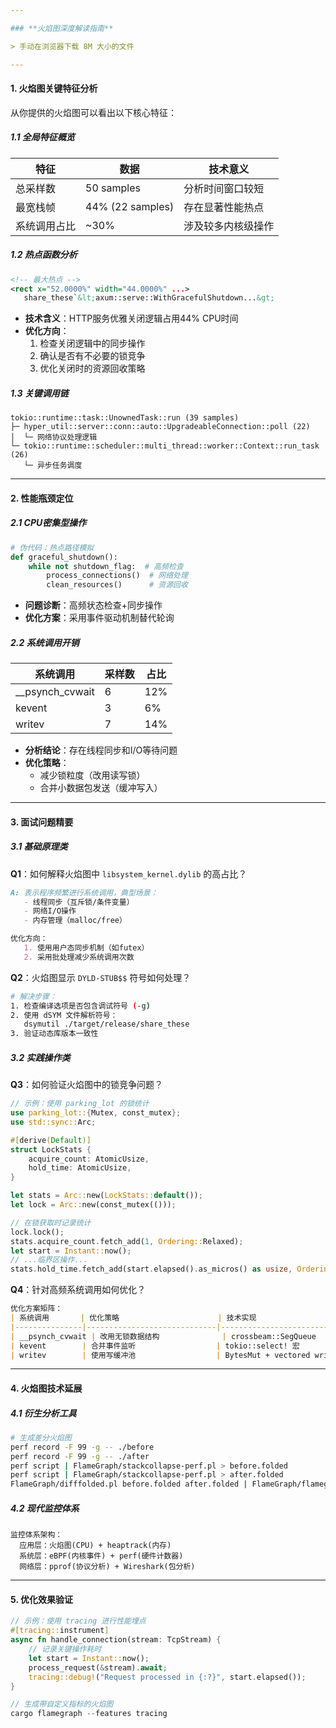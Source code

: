 ```yaml
---

### **火焰图深度解读指南**

> 手动在浏览器下载 8M 大小的文件

---
```


#### **1. 火焰图关键特征分析**
从你提供的火焰图可以看出以下核心特征：

##### **1.1 全局特征概览**
| 特征               | 数据              | 技术意义                          |
|--------------------|-------------------|----------------------------------|
| 总采样数           | 50 samples        | 分析时间窗口较短                 |
| 最宽栈帧           | 44% (22 samples)  | 存在显著性能热点                 |
| 系统调用占比       | ~30%              | 涉及较多内核级操作               |

##### **1.2 热点函数分析**
```xml
<!-- 最大热点 -->
<rect x="52.0000%" width="44.0000%" ...>
   share_these`&lt;axum::serve::WithGracefulShutdown...&gt;
```
- **技术含义**：HTTP服务优雅关闭逻辑占用44% CPU时间
- **优化方向**：
  1. 检查关闭逻辑中的同步操作
  2. 确认是否有不必要的锁竞争
  3. 优化关闭时的资源回收策略

##### **1.3 关键调用链**
```text
tokio::runtime::task::UnownedTask::run (39 samples)
├─ hyper_util::server::conn::auto::UpgradeableConnection::poll (22)
│  └─ 网络协议处理逻辑
└─ tokio::runtime::scheduler::multi_thread::worker::Context::run_task (26)
   └─ 异步任务调度
```

---

#### **2. 性能瓶颈定位**
##### **2.1 CPU密集型操作**
```python
# 伪代码：热点路径模拟
def graceful_shutdown():
    while not shutdown_flag:  # 高频检查
        process_connections()  # 网络处理
        clean_resources()      # 资源回收
```
- **问题诊断**：高频状态检查+同步操作
- **优化方案**：采用事件驱动机制替代轮询

##### **2.2 系统调用开销**
| 系统调用                | 采样数 | 占比  |
|------------------------|--------|-------|
| __psynch_cvwait        | 6      | 12%   |
| kevent                 | 3      | 6%    |
| writev                 | 7      | 14%   |
- **分析结论**：存在线程同步和I/O等待问题
- **优化策略**：
  - 减少锁粒度（改用读写锁）
  - 合并小数据包发送（缓冲写入）

---

#### **3. 面试问题精要**
##### **3.1 基础原理类**
**Q1**：如何解释火焰图中 `libsystem_kernel.dylib` 的高占比？
```markdown
A: 表示程序频繁进行系统调用，典型场景：
   - 线程同步（互斥锁/条件变量）
   - 网络I/O操作
   - 内存管理（malloc/free）

优化方向：
   1. 使用用户态同步机制（如futex）
   2. 采用批处理减少系统调用次数
```

**Q2**：火焰图显示 `DYLD-STUB$$` 符号如何处理？
```bash
# 解决步骤：
1. 检查编译选项是否包含调试符号 (-g)
2. 使用 dSYM 文件解析符号：
   dsymutil ./target/release/share_these
3. 验证动态库版本一致性
```

##### **3.2 实践操作类**
**Q3**：如何验证火焰图中的锁竞争问题？
```rust
// 示例：使用 parking_lot 的锁统计
use parking_lot::{Mutex, const_mutex};
use std::sync::Arc;

#[derive(Default)]
struct LockStats {
    acquire_count: AtomicUsize,
    hold_time: AtomicUsize,
}

let stats = Arc::new(LockStats::default());
let lock = Arc::new(const_mutex(()));

// 在锁获取时记录统计
lock.lock();
stats.acquire_count.fetch_add(1, Ordering::Relaxed);
let start = Instant::now();
// ...临界区操作...
stats.hold_time.fetch_add(start.elapsed().as_micros() as usize, Ordering::Relaxed);
```

**Q4**：针对高频系统调用如何优化？
```markdown
优化方案矩阵：
| 系统调用       | 优化策略                      | 技术实现                     |
|---------------|-----------------------------|----------------------------|
| __psynch_cvwait | 改用无锁数据结构              | crossbeam::SegQueue        |
| kevent        | 合并事件监听                  | tokio::select! 宏          |
| writev        | 使用写缓冲池                  | BytesMut + vectored write  |
```

---

#### **4. 火焰图技术延展**
##### **4.1 衍生分析工具**
```bash
# 生成差分火焰图
perf record -F 99 -g -- ./before
perf record -F 99 -g -- ./after
perf script | FlameGraph/stackcollapse-perf.pl > before.folded
perf script | FlameGraph/stackcollapse-perf.pl > after.folded
FlameGraph/difffolded.pl before.folded after.folded | FlameGraph/flamegraph.pl > diff.svg
```

##### **4.2 现代监控体系**
```text
监控体系架构：
  应用层：火焰图(CPU) + heaptrack(内存)
  系统层：eBPF(内核事件) + perf(硬件计数器)
  网络层：pprof(协议分析) + Wireshark(包分析)
```

---

#### **5. 优化效果验证**
```rust
// 示例：使用 tracing 进行性能埋点
#[tracing::instrument]
async fn handle_connection(stream: TcpStream) {
    // 记录关键操作耗时
    let start = Instant::now();
    process_request(&stream).await;
    tracing::debug!("Request processed in {:?}", start.elapsed());
}

// 生成带自定义指标的火焰图
cargo flamegraph --features tracing
```